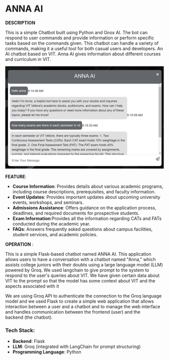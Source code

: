 # ANNA AI

**DESCRIPTION** 

This is a simple Chatbot built using Python and Gnox AI. The bot can respond to user commands and provide information or perform specific tasks based on the commands given. This chatbot can handle a variety of commands, making it a useful tool for both casual users and developers.
An AI chatbot based on VIT. Anna AI gives information about different courses and curriculum in VIT.

![alt text](<Screenshot 2024-09-22 091608.png>)

**FEATURE**:  

- **Course Information**: Provides details about various academic programs, including course descriptions, prerequisites, and faculty information.  
- **Event Updates**: Provides important updates about upcoming university events, workshops, and seminars.  
- **Admissions Assistance**: Offers guidance on the application process, deadlines, and required documents for prospective students.  
- **Exam Information**:Provides all the information regarding CATs and FATs conducted during the academic year.  
- **FAQs**: Answers frequently asked questions about campus facilities, student services, and academic policies.


**OPERATION** : 

This is a simple Flask-based chatbot named ANNA AI. This application allows users to have a conversation with a chatbot named "Anna," which assists college juniors with their doubts using a large language model (LLM) powered by Groq. We used langchain to give prompt to the system to respond to the user's queries about VIT. We have given certain data about VIT to the prompt so that the model has some context about VIT and the aspects associated with it 

We are using Groq API to authenticate the connection to the Groq language model and we used Flask to create a simple web application that allows interaction between a user and a chatbot and to manage the web interface and handles communication between the frontend (user) and the backend (the chatbot).

### Tech Stack:
- **Backend**: Flask
- **LLM**: Groq (integrated with LangChain for prompt structuring)
- **Programming Language**: Python


